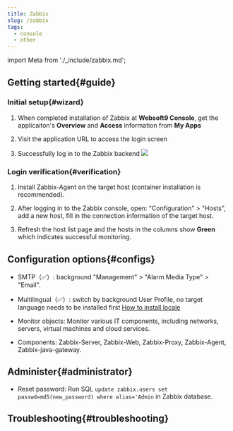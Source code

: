 ```yaml
---
title: Zabbix
slug: /zabbix
tags:
  - console
  - other
---
```


import Meta from './_include/zabbix.md';

<Meta name="meta" />

## Getting started{#guide}

### Initial setup{#wizard}

1. When completed installation of Zabbix at **Websoft9 Console**, get the applicaiton's **Overview** and **Access** information from **My Apps**  

2. Visit the application URL to access the login screen

3. Successfully log in to the Zabbix backend
   ![](./assets/zabbix-dashboard-websoft9.png)

### Login verification{#verification}

1. Install Zabbix-Agent on the target host (container installation is recommended).

2. After logging in to the Zabbix console, open: "Configuration" > "Hosts", add a new host, fill in the connection information of the target host.

3. Refresh the host list page and the hosts in the columns show **Green** which indicates successful monitoring.

## Configuration options{#configs}

- SMTP（✅）: background "Management" > "Alarm Media Type" > "Email".

- Multilingual（✅）: switch by background User Profile, no target language needs to be installed first [How to install locale](https://www.zabbix.com/community)

- Monitor objects: Monitor various IT components, including networks, servers, virtual machines and cloud services.

- Components: Zabbix-Server, Zabbix-Web, Zabbix-Proxy, Zabbix-Agent, Zabbix-java-gateway.

## Administer{#administrator}

- Reset password: Run SQL `update zabbix.users set passwd=md5(new_password) where alias='Admin` in Zabbix database.

## Troubleshooting{#troubleshooting}


